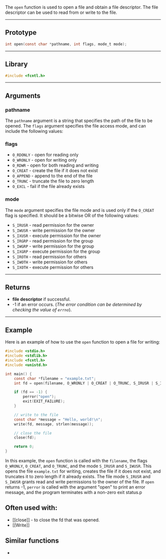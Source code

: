 The `open` function is used to open a file and obtain a file descriptor. The file descriptor can be used to read from or write to the file.

---
## Prototype

```c
int open(const char *pathname, int flags, mode_t mode);
```

---
## Library

```c
#include <fcntl.h>
``` 

---
## Arguments

### pathname

The `pathname` argument is a string that specifies the path of the file to be opened. The `flags` argument specifies the file access mode, and can include the following values:

### flags

- `O_RDONLY` - open for reading only
- `O_WRONLY` - open for writing only
- `O_RDWR` - open for both reading and writing
- `O_CREAT` - create the file if it does not exist
- `O_APPEND` - append to the end of the file
- `O_TRUNC` - truncate the file to zero length
- `O_EXCL` - fail if the file already exists

### mode

The `mode` argument specifies the file mode and is used only if the `O_CREAT` flag is specified. It should be a bitwise OR of the following values:

- `S_IRUSR` - read permission for the owner
- `S_IWUSR` - write permission for the owner
- `S_IXUSR` - execute permission for the owner
- `S_IRGRP` - read permission for the group
- `S_IWGRP` - write permission for the group
- `S_IXGRP` - execute permission for the group
- `S_IROTH` - read permission for others
- `S_IWOTH` - write permission for others
- `S_IXOTH` - execute permission for others

---
## Returns

- **file descriptor** if successful.
- -1 if an error occurs. (*The error condition can be determined by checking the value of `errno`*).

---
## Example

Here is an example of how to use the `open` function to open a file for writing:

```c
#include <stdio.h>
#include <stdlib.h>
#include <fcntl.h>
#include <unistd.h>

int main() {
    const char *filename = "example.txt";
    int fd = open(filename, O_WRONLY | O_CREAT | O_TRUNC, S_IRUSR | S_IWUSR);

    if (fd == -1) {
        perror("open");
        exit(EXIT_FAILURE);
    }

    // write to the file
    const char *message = "Hello, world!\n";
    write(fd, message, strlen(message));

    // close the file
    close(fd);

    return 0;
}
```

In this example, the `open` function is called with the `filename`, the flags `O_WRONLY`, `O_CREAT`, and `O_TRUNC`, and the mode `S_IRUSR` and `S_IWUSR`. This opens the file `example.txt` for writing, creates the file if it does not exist, and truncates it to zero length if it already exists. The file mode `S_IRUSR` and `S_IWUSR` grants read and write permissions to the owner of the file. If `open` returns -1, `perror` is called with the argument "open" to print an error message, and the program terminates with a non-zero exit status.p

## Often used with:
- [[close]] - to close the fd that was opened.
- [[Write]]


## Similar functions
- 